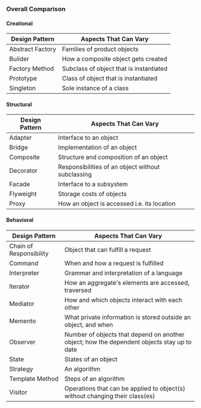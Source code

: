 ### Overall Comparison

#### Creational

| Design Pattern   | Aspects That Can Vary                   |
| ---------------- | --------------------------------------- |
| Abstract Factory | Families of product objects             |
| Builder          | How a composite object gets created     |
| Factory Method   | Subclass of object that is instantiated |
| Prototype        | Class of object that is instantiated    |
| Singleton        | Sole instance of a class                |

#### Structural

| Design Pattern | Aspects That Can Vary                             |
| -------------- | ------------------------------------------------- |
| Adapter        | Interface to an object                            |
| Bridge         | Implementation of an object                       |
| Composite      | Structure and composition of an object            |
| Decorator      | Responsibilities of an object without subclassing |
| Facade         | Interface to a subsystem                          |
| Flyweight      | Storage costs of objects                          |
| Proxy          | How an object is accessed i.e. its location       |

#### Behavioral

| Design Pattern          | Aspects That Can Vary                                                                      |
| ----------------------- | ------------------------------------------------------------------------------------------ |
| Chain of Responsibility | Object that can fulfill a request                                                          |
| Command                 | When and how a request is fulfilled                                                        |
| Interpreter             | Grammar and interpretation of a language                                                   |
| Iterator                | How an aggregate's elements are accessed, traversed                                        |
| Mediator                | How and which objects interact with each other                                             |
| Memento                 | What private information is stored outside an object, and when                             |
| Observer                | Number of objects that depend on another object; how the dependent objects stay up to date |
| State                   | States of an object                                                                        |
| Strategy                | An algorithm                                                                               |
| Template Method         | Steps of an algorithm                                                                      |
| Visitor                 | Operations that can be applied to object(s) without changing their class(es)               |
